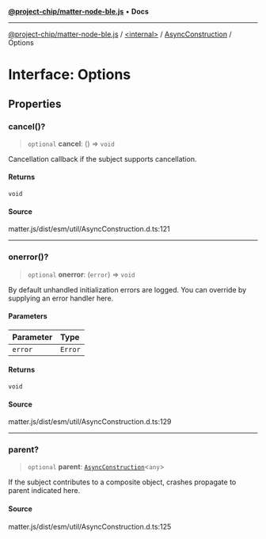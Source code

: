 [**@project-chip/matter-node-ble.js**](../../../../README.md) • **Docs**

***

[@project-chip/matter-node-ble.js](../../../../globals.md) / [\<internal\>](../../../README.md) / [AsyncConstruction](../README.md) / Options

# Interface: Options

## Properties

### cancel()?

> `optional` **cancel**: () => `void`

Cancellation callback if the subject supports cancellation.

#### Returns

`void`

#### Source

matter.js/dist/esm/util/AsyncConstruction.d.ts:121

***

### onerror()?

> `optional` **onerror**: (`error`) => `void`

By default unhandled initialization errors are logged.  You can override by supplying an error handler here.

#### Parameters

| Parameter | Type |
| :------ | :------ |
| `error` | `Error` |

#### Returns

`void`

#### Source

matter.js/dist/esm/util/AsyncConstruction.d.ts:129

***

### parent?

> `optional` **parent**: [`AsyncConstruction`](../../../interfaces/AsyncConstruction.md)\<`any`\>

If the subject contributes to a composite object, crashes propagate to parent indicated here.

#### Source

matter.js/dist/esm/util/AsyncConstruction.d.ts:125
